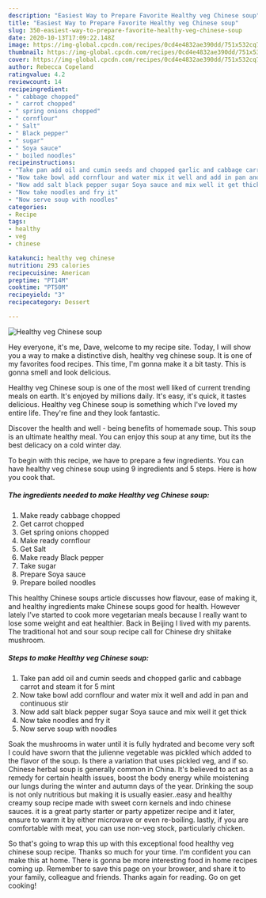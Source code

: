 ```yaml
---
description: "Easiest Way to Prepare Favorite Healthy veg Chinese soup"
title: "Easiest Way to Prepare Favorite Healthy veg Chinese soup"
slug: 350-easiest-way-to-prepare-favorite-healthy-veg-chinese-soup
date: 2020-10-13T17:09:22.148Z
image: https://img-global.cpcdn.com/recipes/0cd4e4832ae390dd/751x532cq70/healthy-veg-chinese-soup-recipe-main-photo.jpg
thumbnail: https://img-global.cpcdn.com/recipes/0cd4e4832ae390dd/751x532cq70/healthy-veg-chinese-soup-recipe-main-photo.jpg
cover: https://img-global.cpcdn.com/recipes/0cd4e4832ae390dd/751x532cq70/healthy-veg-chinese-soup-recipe-main-photo.jpg
author: Rebecca Copeland
ratingvalue: 4.2
reviewcount: 14
recipeingredient:
- " cabbage chopped"
- " carrot chopped"
- " spring onions chopped"
- " cornflour"
- " Salt"
- " Black pepper"
- " sugar"
- " Soya sauce"
- " boiled noodles"
recipeinstructions:
- "Take pan add oil and cumin seeds and chopped garlic and cabbage carrot and steam it for 5 mint"
- "Now take bowl add cornflour and water mix it well and add in pan and continuous stir"
- "Now add salt black pepper sugar Soya sauce and mix well it get thick"
- "Now take noodles and fry it"
- "Now serve soup with noodles"
categories:
- Recipe
tags:
- healthy
- veg
- chinese

katakunci: healthy veg chinese 
nutrition: 293 calories
recipecuisine: American
preptime: "PT14M"
cooktime: "PT50M"
recipeyield: "3"
recipecategory: Dessert

---
```



![Healthy veg Chinese soup](https://img-global.cpcdn.com/recipes/0cd4e4832ae390dd/751x532cq70/healthy-veg-chinese-soup-recipe-main-photo.jpg)

Hey everyone, it's me, Dave, welcome to my recipe site. Today, I will show you a way to make a distinctive dish, healthy veg chinese soup. It is one of my favorites food recipes. This time, I'm gonna make it a bit tasty. This is gonna smell and look delicious.

Healthy veg Chinese soup is one of the most well liked of current trending meals on earth. It's enjoyed by millions daily. It's easy, it's quick, it tastes delicious. Healthy veg Chinese soup is something which I've loved my entire life. They're fine and they look fantastic.

Discover the health and well - being benefits of homemade soup. This soup is an ultimate healthy meal. You can enjoy this soup at any time, but its the best delicacy on a cold winter day.


To begin with this recipe, we have to prepare a few ingredients. You can have healthy veg chinese soup using 9 ingredients and 5 steps. Here is how you cook that.

<!--inarticleads1-->

##### The ingredients needed to make Healthy veg Chinese soup:

1. Make ready  cabbage chopped
1. Get  carrot chopped
1. Get  spring onions chopped
1. Make ready  cornflour
1. Get  Salt
1. Make ready  Black pepper
1. Take  sugar
1. Prepare  Soya sauce
1. Prepare  boiled noodles


This healthy Chinese soups article discusses how flavour, ease of making it, and healthy ingredients make Chinese soups good for health. However lately I&#39;ve started to cook more vegetarian meals because I really want to lose some weight and eat healthier. Back in Beijing I lived with my parents. The traditional hot and sour soup recipe call for Chinese dry shiitake mushroom. 

<!--inarticleads2-->

##### Steps to make Healthy veg Chinese soup:

1. Take pan add oil and cumin seeds and chopped garlic and cabbage carrot and steam it for 5 mint
1. Now take bowl add cornflour and water mix it well and add in pan and continuous stir
1. Now add salt black pepper sugar Soya sauce and mix well it get thick
1. Now take noodles and fry it
1. Now serve soup with noodles


Soak the mushrooms in water until it is fully hydrated and become very soft I could have sworn that the julienne vegetable was pickled which added to the flavor of the soup. Is there a variation that uses pickled veg, and if so. Chinese herbal soup is generally common in China. It&#39;s believed to act as a remedy for certain health issues, boost the body energy while moistening our lungs during the winter and autumn days of the year. Drinking the soup is not only nutritious but making it is usually easier..easy and healthy creamy soup recipe made with sweet corn kernels and indo chinese sauces. it is a great party starter or party appetizer recipe and it later, ensure to warm it by either microwave or even re-boiling. lastly, if you are comfortable with meat, you can use non-veg stock, particularly chicken. 

So that's going to wrap this up with this exceptional food healthy veg chinese soup recipe. Thanks so much for your time. I'm confident you can make this at home. There is gonna be more interesting food in home recipes coming up. Remember to save this page on your browser, and share it to your family, colleague and friends. Thanks again for reading. Go on get cooking!
